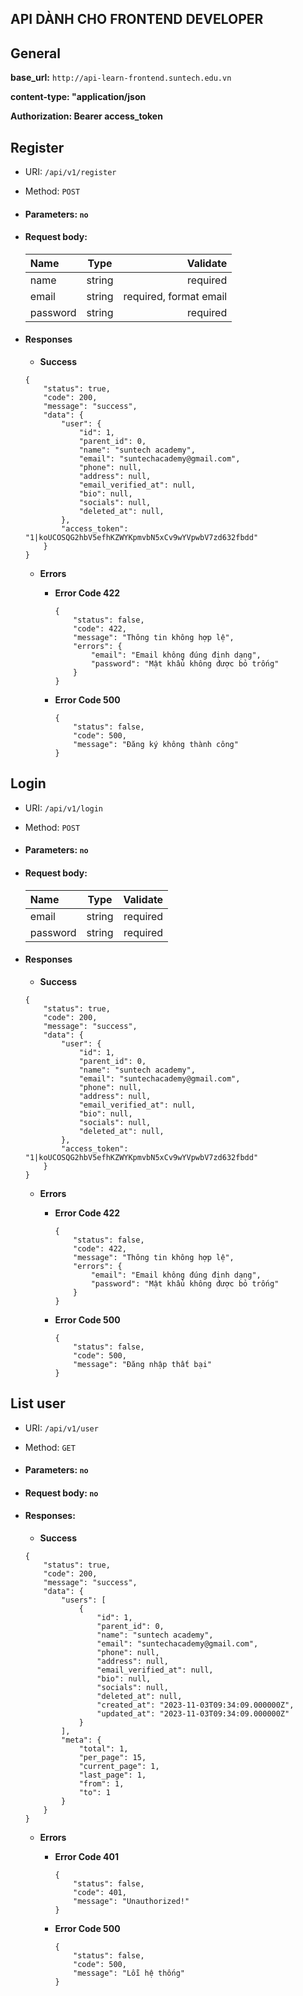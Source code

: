 ## API DÀNH CHO FRONTEND DEVELOPER

## General

**base_url:** `http://api-learn-frontend.suntech.edu.vn`

**content-type: "application/json**

**Authorization: Bearer access_token**

## Register
- URI: `/api/v1/register`
- Method: `POST`

- #### Parameters: `no`

- #### Request body:
    | Name      | Type | Validate     |
    | :---        |    :----:   |          ---: |
    | name      | string       | required   |
    | email   | string        | required, format email    |
    | password   | string        | required      |


- #### Responses
    - **Success**
    ```
    {
        "status": true,
        "code": 200,
        "message": "success",
        "data": {
            "user": {
                "id": 1,
                "parent_id": 0,
                "name": "suntech academy",
                "email": "suntechacademy@gmail.com",
                "phone": null,
                "address": null,
                "email_verified_at": null,
                "bio": null,
                "socials": null,
                "deleted_at": null,
            },
            "access_token": "1|koUCOSQG2hbV5efhKZWYKpmvbN5xCv9wYVpwbV7zd632fbdd"
        }
    }
    ```
    - **Errors**
        - **Error Code 422**
            ```
            {
                "status": false,
                "code": 422,
                "message": "Thông tin không hợp lệ",
                "errors": {
                    "email": "Email không đúng định dạng",
                    "password": "Mật khẩu không được bỏ trống"
                }
            }
            ```

        - **Error Code 500**
            ```
            {
                "status": false,
                "code": 500,
                "message": "Đăng ký không thành công"
            }
            ```
            
## Login
- URI: `/api/v1/login`
- Method: `POST`

- #### Parameters: `no`

- #### Request body:
    | Name      | Type | Validate     |
    | :---        |    :----:   |          ---: |
    | email   | string        | required|
    | password   | string        | required      |


- #### Responses
    - **Success**
    ```
    {
        "status": true,
        "code": 200,
        "message": "success",
        "data": {
            "user": {
                "id": 1,
                "parent_id": 0,
                "name": "suntech academy",
                "email": "suntechacademy@gmail.com",
                "phone": null,
                "address": null,
                "email_verified_at": null,
                "bio": null,
                "socials": null,
                "deleted_at": null,
            },
            "access_token": "1|koUCOSQG2hbV5efhKZWYKpmvbN5xCv9wYVpwbV7zd632fbdd"
        }
    }
    ```
    - **Errors**
        - **Error Code 422**
            ```
            {
                "status": false,
                "code": 422,
                "message": "Thông tin không hợp lệ",
                "errors": {
                    "email": "Email không đúng định dạng",
                    "password": "Mật khẩu không được bỏ trống"
                }
            }
            ```

        - **Error Code 500**
            ```
            {
                "status": false,
                "code": 500,
                "message": "Đăng nhập thất bại"
            }
            ```
            

## List user
- URI: `/api/v1/user`
- Method: `GET`

- #### Parameters: `no`

- #### Request body: `no`


- #### Responses:
    - **Success**
    ```
    {
        "status": true,
        "code": 200,
        "message": "success",
        "data": {
            "users": [
                {
                    "id": 1,
                    "parent_id": 0,
                    "name": "suntech academy",
                    "email": "suntechacademy@gmail.com",
                    "phone": null,
                    "address": null,
                    "email_verified_at": null,
                    "bio": null,
                    "socials": null,
                    "deleted_at": null,
                    "created_at": "2023-11-03T09:34:09.000000Z",
                    "updated_at": "2023-11-03T09:34:09.000000Z"
                }
            ],
            "meta": {
                "total": 1,
                "per_page": 15,
                "current_page": 1,
                "last_page": 1,
                "from": 1,
                "to": 1
            }
        }
    }
    ```
    - **Errors**
        - **Error Code 401**
            ```
            {
                "status": false,
                "code": 401,
                "message": "Unauthorized!"
            }
            ```

        - **Error Code 500**
            ```
            {
                "status": false,
                "code": 500,
                "message": "Lỗi hệ thống"
            }
            ```
